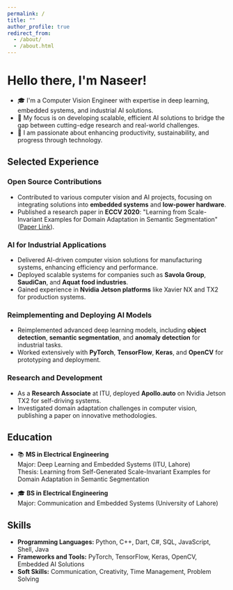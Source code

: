 ```yaml
---
permalink: /
title: ""
author_profile: true
redirect_from: 
  - /about/
  - /about.html
---
```

# Hello there, I'm Naseer!

- 🎓 I'm a Computer Vision Engineer with expertise in deep learning, embedded systems, and industrial AI solutions.
- 🔬 My focus is on developing scalable, efficient AI solutions to bridge the gap between cutting-edge research and real-world challenges.
- 🌱 I am passionate about enhancing productivity, sustainability, and progress through technology.

## Selected Experience

### Open Source Contributions
- Contributed to various computer vision and AI projects, focusing on integrating solutions into **embedded systems** and **low-power hardware**.
- Published a research paper in **ECCV 2020**: "Learning from Scale-Invariant Examples for Domain Adaptation in Semantic Segmentation" ([Paper Link](https://arxiv.org/pdf/2007.14449)).

### AI for Industrial Applications
- Delivered AI-driven computer vision solutions for manufacturing systems, enhancing efficiency and performance.  
- Deployed scalable systems for companies such as **Savola Group**, **SaudiCan**, and **Aquat food industries**.
- Gained experience in **Nvidia Jetson platforms** like Xavier NX and TX2 for production systems.

### Reimplementing and Deploying AI Models
- Reimplemented advanced deep learning models, including **object detection**, **semantic segmentation**, and **anomaly detection** for industrial tasks.
- Worked extensively with **PyTorch**, **TensorFlow**, **Keras**, and **OpenCV** for prototyping and deployment.

### Research and Development
- As a **Research Associate** at ITU, deployed **Apollo.auto** on Nvidia Jetson TX2 for self-driving systems.
- Investigated domain adaptation challenges in computer vision, publishing a paper on innovative methodologies.

## Education
- 📚 **MS in Electrical Engineering**  
  Major: Deep Learning and Embedded Systems (ITU, Lahore)  
  Thesis: Learning from Self-Generated Scale-Invariant Examples for Domain Adaptation in Semantic Segmentation  

- 🎓 **BS in Electrical Engineering**  
  Major: Communication and Embedded Systems (University of Lahore)

## Skills
- **Programming Languages:** Python, C++, Dart, C#, SQL, JavaScript, Shell, Java  
- **Frameworks and Tools:** PyTorch, TensorFlow, Keras, OpenCV, Embedded AI Solutions  
- **Soft Skills:** Communication, Creativity, Time Management, Problem Solving  

